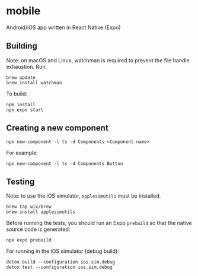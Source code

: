 # mobile

Android/iOS app written in React Native (Expo)

## Building

Note: on macOS and Linux, watchman is required to prevent the file handle exhaustion. Run:

```
brew update
brew install watchman
```

To build:

```
npm install
npx expo start
```

## Creating a new component

```
npx new-component -l ts -d Components <Component name>
```

For example:

```
npx new-component -l ts -d Components Button
```

## Testing

Note: to use the iOS simulator, `applesimutils` must be installed.

```
brew tap wix/brew
brew install applesimutils
```

Before running the tests, you should run an Expo `prebuild` so that the native source code is generated:

```
npx expo prebuild
```

For running in the iOS simulator (debug build):

```
detox build --configuration ios.sim.debug
detox test --configuration ios.sim.debug
```
